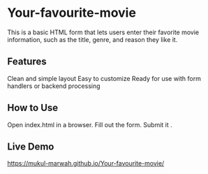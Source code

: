 # Your-favourite-movie
This is a basic HTML form that lets users enter their favorite movie information, such as the title, genre, and reason they like it.

## Features
Clean and simple layout
Easy to customize
Ready for use with form handlers or backend processing

## How to Use
Open index.html in a browser.
Fill out the form.
Submit it .

## Live Demo
https://mukul-marwah.github.io/Your-favourite-movie/
